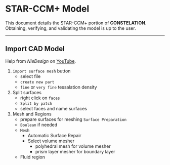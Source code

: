 # STAR-CCM+ Model

This document details the STAR-CCM+ portion of **CONSTELATION**. Obtaining, verifying, and validating the model is up to the user. 

---

## Import CAD Model

Help from *NieDesign* on [YouTube](https://www.youtube.com/channel/UCMN7B3Im9NFivSo6b1203_w/videos).

1. `import surface mesh` button
    - select file
    - `create new part`
    - `fine` or `very fine` tessalation density
2. Split surfaces
    - right click on `faces`
    - `Split by patch`
    - select faces and name surfaces
3. Mesh and Regions
    - prepare surfaces for meshing `Surface Preparation`
    - `Boolean` if needed
    - `Mesh`
        - Automatic Surface Repair
        - Select volume mesher
            - polyhedral mesh for volume mesher
            - prism layer mesher for boundary layer
    - Fluid region